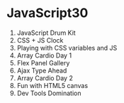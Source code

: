 # JavaScript30
1. JavaScript Drum Kit
2. CSS + JS Clock
3. Playing with CSS variables and JS
4. Array Cardio Day 1
5. Flex Panel Gallery
6. Ajax Type Ahead
7. Array Cardio Day 2
8. Fun with HTML5 canvas
9. Dev Tools Domination